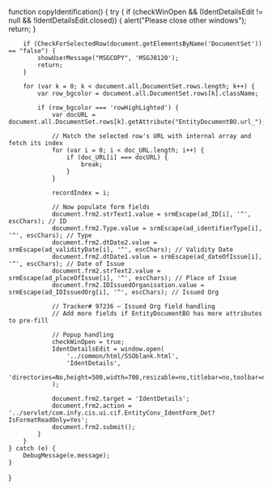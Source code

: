 function copyIdentification() {
    try {
        if (checkWinOpen && (IdentDetailsEdit != null && !IdentDetailsEdit.closed)) {
            alert("Please close other windows");
            return;
        }

        if (CheckForSelectedRow(document.getElementsByName('DocumentSet')) == "false") {
            showUserMessage("MSGCOPY", 'MSGJ0120');
            return;
        }

        for (var k = 0; k < document.all.DocumentSet.rows.length; k++) {
            var row_bgcolor = document.all.DocumentSet.rows[k].className;

            if (row_bgcolor === 'rowHighLighted') {
                var docURL = document.all.DocumentSet.rows[k].getAttribute("EntityDocumentBO.url_");

                // Match the selected row's URL with internal array and fetch its index
                for (var i = 0; i < doc_URL.length; i++) {
                    if (doc_URL[i] === docURL) {
                        break;
                    }
                }

                recordIndex = i;

                // Now populate form fields
                document.frm2.strText1.value = srmEscape(ad_ID[i], '^', escChars); // ID
                document.frm2.Type.value = srmEscape(ad_identifierType[i], '^', escChars); // Type
                document.frm2.dtDate2.value = srmEscape(ad_validityDate[i], '^', escChars); // Validity Date
                document.frm2.dtDate1.value = srmEscape(ad_dateOfIssue[i], '^', escChars); // Date of Issue
                document.frm2.strText2.value = srmEscape(ad_placeOfIssue[i], '^', escChars); // Place of Issue
                document.frm2.IDIssuedOrganisation.value = srmEscape(ad_IDIssuedOrg[i], '^', escChars); // Issued Org

                // Tracker# 97236 — Issued Org field handling
                // Add more fields if EntityDocumentBO has more attributes to pre-fill

                // Popup handling
                checkWinOpen = true;
                IdentDetailsEdit = window.open(
                    '../common/html/SSOblank.html',
                    'IdentDetails',
                    'directories=No,height=500,width=700,resizable=no,titlebar=no,toolbar=no,status=no,scrollbars=yes'
                );

                document.frm2.target = 'IdentDetails';
                document.frm2.action = '../servlet/com.infy.cis.ui.cif.EntityConv_IdentForm_Det?IsFormatReadOnly=Yes';
                document.frm2.submit();
            }
        }
    } catch (e) {
        DebugMessage(e.message);
    }
}
